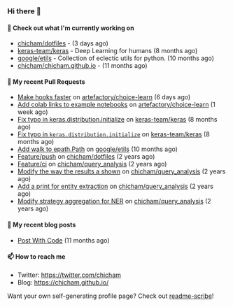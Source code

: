 ### Hi there 👋

#### 👷 Check out what I'm currently working on

- [chicham/dotfiles](https://github.com/chicham/dotfiles) -  (3 days ago)
- [keras-team/keras](https://github.com/keras-team/keras) - Deep Learning for humans (8 months ago)
- [google/etils](https://github.com/google/etils) - Collection of eclectic utils for python. (10 months ago)
- [chicham/chicham.github.io](https://github.com/chicham/chicham.github.io) -  (11 months ago)

#### 🔨 My recent Pull Requests

- [Make hooks faster](https://github.com/artefactory/choice-learn/pull/177) on [artefactory/choice-learn](https://github.com/artefactory/choice-learn) (6 days ago)
- [Add colab links to example notebooks](https://github.com/artefactory/choice-learn/pull/174) on [artefactory/choice-learn](https://github.com/artefactory/choice-learn) (1 week ago)
- [Fix typo in keras.distribution.initialize](https://github.com/keras-team/keras/pull/19201) on [keras-team/keras](https://github.com/keras-team/keras) (8 months ago)
- [Fix typo in `keras.distribution.initialize`](https://github.com/keras-team/keras/pull/19200) on [keras-team/keras](https://github.com/keras-team/keras) (8 months ago)
- [Add walk to epath.Path](https://github.com/google/etils/pull/525) on [google/etils](https://github.com/google/etils) (10 months ago)
- [Feature/push](https://github.com/chicham/dotfiles/pull/7) on [chicham/dotfiles](https://github.com/chicham/dotfiles) (2 years ago)
- [Feature/ci](https://github.com/chicham/query_analysis/pull/5) on [chicham/query_analysis](https://github.com/chicham/query_analysis) (2 years ago)
- [Modify the way the results a shown](https://github.com/chicham/query_analysis/pull/4) on [chicham/query_analysis](https://github.com/chicham/query_analysis) (2 years ago)
- [Add a print for entity extraction](https://github.com/chicham/query_analysis/pull/3) on [chicham/query_analysis](https://github.com/chicham/query_analysis) (2 years ago)
- [Modify strategy aggregation for NER](https://github.com/chicham/query_analysis/pull/2) on [chicham/query_analysis](https://github.com/chicham/query_analysis) (2 years ago)

#### 📜 My recent blog posts

- [Post With Code](https://chicham.github.io/posts/post-with-code/) (11 months ago)

#### 📫 How to reach me

- Twitter: https://twitter.com/chicham
- Blog: https://chicham.github.io/

Want your own self-generating profile page? Check out [readme-scribe](https://github.com/muesli/readme-scribe)!


